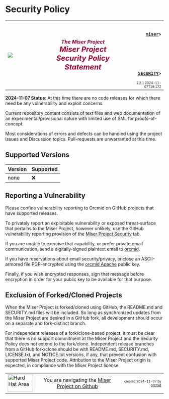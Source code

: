 

# Security Policy
<!-- ---1----|----2----|----3----|----4----|----5----|----6----|----7----|--*
     SECURITY.md 1.2.1             UTF-8                        dh:2024-11-07
     source: <https://github.com/orcmid/miser/blob/master/SECURITY.md>
     -->
<table border="0" width="100%">
  <tr>
    <td width="25%" align="left" height="6">
       <a href="https://orcmid.github.io/miser/"
          title="The Miser Project on GitHub">
          <img src="https://orcmid.github.io/miser/images/misertheory-logo.png" />
       </a>
    </td>
    <td width="48%" height="6"><p align="center"><font color="#990033">
        <strong>
          <i>The Miser Project</i><br />
          <i><big><big>Miser Project Security Policy Statement</big></big></i>
        </strong></font></p>
    </td>
    <td width="27%" height="6" valign="middle" align="right">
      <b><code>
         <a href="https://orcmid.github.io/miser/" target="_top">miser</a>&gt;
      </code></b>
      <br /><br />
      <br /><br />
      <b><code>
         <a href="https://github.com/orcmid/miser/blob/master/SECURITY.md"
            target="_top">SECURITY</a>&gt;
      </code></b>
      <br />
      <font size="-2">
        1.2.1 2024-11-07T19:17Z<!-- MAINTAIN THIS MANUALLY -->
      </font>
    </td>
  </tr>
</table>

**2024-11-07 Status**: At this time there are no code releases for which there
need be any vulnerability and exploit concerns.

Current repository content consists of text files and web documentation of an
experimental/provisional nature with limited use of SML for proofs-of-concept.

Most considerations of errors and defects can be handled using the project
Issues and Discussion topics.  Pull-requests are unwarranted at this time.

## Supported Versions

| Version | Supported          |
| ------- | ------------------ |
| none    | :x:                |

## Reporting a Vulnerability

Please confine vulnerability reporting to Orcmid on GitHub projects that have
supported releases.

To privately report an exploitable vulnerability or exposed threat-surface
that pertains to the Miser Project, however unlikely, use the GitHub
vulnerability reporting provision of the
[Miser Project Security](https://github.com/orcmid/miser/security) tab.

If you are unable to exercise that capability, or prefer private email
communication, send a digitally-signed plaintext email to
[orcmid](mailto:orcmid@msn.com).

If you have reservations about email security/privacy, enclose an
ASCII-armored file PGP-encrypted using the
[orcmid Apache](https://people.apache.org/keys/committer/orcmid.asc)
public key.

Finally, if you wish encrypted responses, sign that message before
encryption in order for your public key to be available for that purpose.

## Exclusion of Forked/Cloned Projects

When the Miser Project is forked/cloned using GitHub, the README.md and
SECURITY.md files will be included.  So long as synchronized updates from the
Miser Project are desired in a GitHub fork, all development should occur on a
separate and fork-distinct branch.

For independent releases of a fork/clone-based project, it must be clear that
there is no support commitment at the Miser Project and the Security Policy
does not extend to the fork/clone.  Independent release branches from a GitHub
fork/clone should be with README.md, SECURITY.md, LICENSE.txt, and NOTICE.txt
versions, if any, that prevent confusion with supported Miser Project code.
Attribution to the Miser Project origin is expected, in compliance with the
Miser Project license.

<table border="0" cellspacing="3" width="100%">
  <tr>
    <td width="14%">
    <a href="https://orcmid.github.io/miser/index.htm" target="_top">
       <img border="0"
            src="https://orcmid.github.io/miser/images/hardhat-thumb.gif"
            alt="Hard Hat Area"
            align="left" width="80" height="57">
       </a>
    </td>
    <td width="54%" valign="middle" align="center">
      You are navigating the
      <a href="https://orcmid.github.io/miser/">Miser Project on Github
      </a></td>
    <td width="30%"><!-- CUSTOMIZATION REQUIRED -->
      <p align="right"><font size="-2">created 2024-11-07 by
         <a target="_top"
            href="https://orcmid.github.io/orcmid">orcmid
         </a></font></p>
    </td>
  </tr>
</table>
<!--
  1.2.1  2024-11-07T19:17Z Remove ClustrMap, attempt downsizing font
  1.2.0  2024-11-07T17:55Z Splice in hybridForm top/bottom banners

               *** end of miser/SECURITY.md ***
         -->
